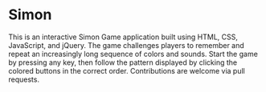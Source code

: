 # Simon
This is an interactive Simon Game application built using HTML, CSS, JavaScript, and jQuery. The game challenges players to remember and repeat an increasingly long sequence of colors and sounds. Start the game by pressing any key, then follow the pattern displayed by clicking the colored buttons in the correct order. Contributions are welcome via pull requests. 

